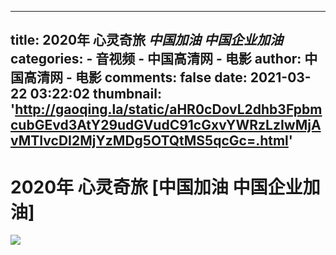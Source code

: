 
---
title: 2020年 心灵奇旅 _中国加油 中国企业加油_
categories: 
    - 音视频
    - 中国高清网 - 电影
author: 中国高清网 - 电影
comments: false
date: 2021-03-22 03:22:02
thumbnail: 'http://gaoqing.la/static/aHR0cDovL2dhb3FpbmcubGEvd3AtY29udGVudC91cGxvYWRzLzIwMjAvMTIvcDI2MjYzMDg5OTQtMS5qcGc=.html'
---

<div>   
<h1>2020年 心灵奇旅 [中国加油 中国企业加油]</h1>
                    <img src="http://gaoqing.la/static/aHR0cDovL2dhb3FpbmcubGEvd3AtY29udGVudC91cGxvYWRzLzIwMjAvMTIvcDI2MjYzMDg5OTQtMS5qcGc=.html" referrerpolicy="no-referrer">  
</div>
            